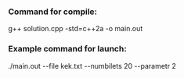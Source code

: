 ### Command for compile:
g++ solution.cpp -std=c++2a -o main.out

### Example command for launch:
./main.out --file kek.txt --numbilets 20 --parametr 2


